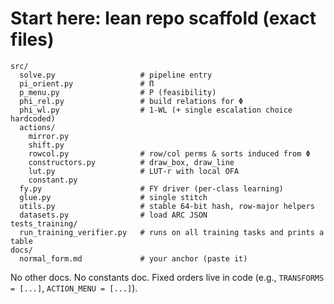 # Start here: lean repo scaffold (exact files)

```
src/
  solve.py                   # pipeline entry
  pi_orient.py               # Π
  p_menu.py                  # P (feasibility)
  phi_rel.py                 # build relations for Φ
  phi_wl.py                  # 1-WL (+ single escalation choice hardcoded)
  actions/
    mirror.py
    shift.py
    rowcol.py                # row/col perms & sorts induced from Φ
    constructors.py          # draw_box, draw_line
    lut.py                   # LUT-r with local OFA
    constant.py
  fy.py                      # FY driver (per-class learning)
  glue.py                    # single stitch
  utils.py                   # stable 64-bit hash, row-major helpers
  datasets.py                # load ARC JSON
tests_training/
  run_training_verifier.py   # runs on all training tasks and prints a table
docs/
  normal_form.md             # your anchor (paste it)
```

No other docs. No constants doc. Fixed orders live in code (e.g., `TRANSFORMS = [...]`, `ACTION_MENU = [...]`).
